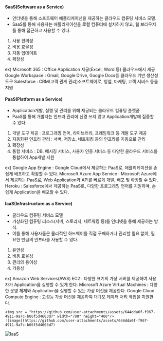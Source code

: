 #### SaaS(Software as a Service)
- 인터넷을 통해 소프트웨어 애플리케이션을 제공하는 클라우드 컴퓨팅 서비스 모델.
- SaaS를 통해 사용자는 애플리케이션을 로컬 컴퓨터에 설치하지 않고, 웹 브라우저를 통해 접근하고 사용할 수 있다.
1) 사용 편의성
2) 비용 효율성
3) 자동 업데이트
4) 확장성

ex) Microsoft 365 : Office Application 제공(Excel, Word 등) 클라우드에서 제공 
    Google Workspace : Gmail, Google Drive, Google Docs등 클라우드 기반 생산성 도구 
    Salesforce : CRM(고객 관계 관리)소프트웨어로, 영업, 마케팅, 고객 서비스 등을 지원 

#### PaaS(Platform as a Service) 
- Application개발, 실행 및 관리를 위해 제공되는 클라우드 컴퓨팅 플랫폼
- PaaS를 통해 개발자는 인프라 관리에 신경 쓰지 않고 Application개발에 집중할 수 있다.
1) 개발 도구 제공 : 프로그래밍 언어, 라이브러리, 프레임워크 등 개발 도구 제공 
2) 자동화된 인프라 관리 : 서버, 저장소, 네트워킹 등의 인프라를 자동으로 관리
3) 확장성 
4) 통합 서비스 : DB, 메시징 서비스, 사용자 인증 서비스 등 다양한 클라우드 서비스를 통합하여 App개발 지원

ex) Google App Engine : Google Cloud에서 제공하는 PaaS로, 애플리케이션을 손쉽게 배포하고 확장할 수 있다. 
    Microsoft Azure App Service : Microsoft Azure에서 제공하는 PaaS로, Web Application과 API를 빠르게 개발, 배포 및 확장할 수 있다.
    Heroku : Salesforce에서 제공하는 PaaS로, 다양한 프로그래밍 언어를 지원하며, 손쉽게 Application을 배포할 수 있다. 

#### IaaS(Infrastructure as a Service)
- 클라우드 컴퓨팅 서비스 모델
- 가상화된 컴퓨팅 리소스(서버, 스토리지, 네트워킹 등)를 인터넷을 통해 제공하는 방식.
- 이를 통해 사용자들은 물리적인 하드웨어를 직접 구매하거나 관리할 필요 없이, 필요한 만큼의 인프라를 사용할 수 있다.
1) 유연성
2) 비용 효율성
3) 관리의 용이성
4) 가용성

ex) Amazon Web Services(AWS) EC2 : 다양한 크기의 가상 서버를 제공하여 사용자가 Application을 실행할 수 있게 한다.
    Microsoft Azure Virtual Machines : 다양한 운영 체제와 Application을 실행할 수 있는 가상 머신을 제공한다. 
    Google Cloud Compute Engine : 고성능 가상 머신을 제공하여 대규모 데이터 처리 작업을 지원한다. 

    <img src = "https://github.com/user-attachments/assets/644dda6f-f967-4911-9a7c-b06f5d4603d7" width="700" height="400"/>
    ![image](https://github.com/user-attachments/assets/644dda6f-f967-4911-9a7c-b06f5d4603d7)
![IaaS](https://github.com/user-attachments/assets/1196b30f-f176-4902-8e48-d880b33252e4)

